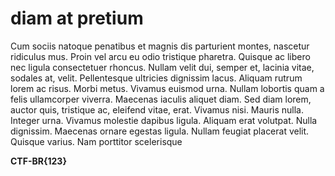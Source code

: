 # diam at pretium

Cum sociis natoque penatibus et magnis dis parturient montes, nascetur ridiculus mus. Proin vel arcu eu odio tristique pharetra. Quisque ac libero nec ligula consectetuer rhoncus. Nullam velit dui, semper et, lacinia vitae, sodales at, velit. Pellentesque ultricies dignissim lacus. Aliquam rutrum lorem ac risus. Morbi metus. Vivamus euismod urna. Nullam lobortis quam a felis ullamcorper viverra. Maecenas iaculis aliquet diam. Sed diam lorem, auctor quis, tristique ac, eleifend vitae, erat. Vivamus nisi. Mauris nulla. Integer urna. Vivamus molestie dapibus ligula. Aliquam erat volutpat. Nulla dignissim. Maecenas ornare egestas ligula. Nullam feugiat placerat velit. Quisque varius. Nam porttitor scelerisque

**CTF-BR{123}**
